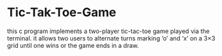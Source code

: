 # Tic-Tak-Toe-Game
this c program implements a two-player tic-tac-toe game played via the terminal. it allows two users to alternate turns marking ‘o’ and ‘x’ on a 3×3 grid until one wins or the game ends in a draw.
